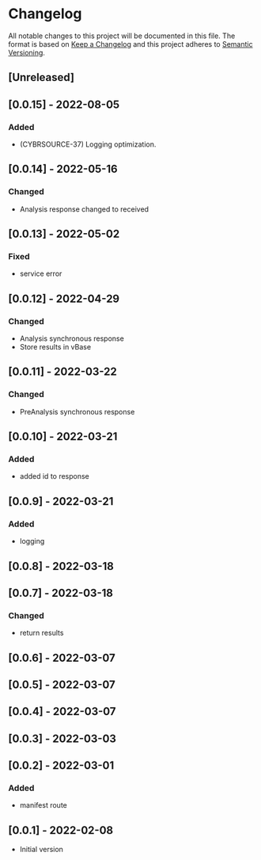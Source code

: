 # Changelog

All notable changes to this project will be documented in this file.
The format is based on [Keep a Changelog](http://keepachangelog.com/en/1.0.0/)
and this project adheres to [Semantic Versioning](http://semver.org/spec/v2.0.0.html).

## [Unreleased]

## [0.0.15] - 2022-08-05

### Added

- (CYBRSOURCE-37) Logging optimization.

## [0.0.14] - 2022-05-16

### Changed

- Analysis response changed to received

## [0.0.13] - 2022-05-02

### Fixed

- service error

## [0.0.12] - 2022-04-29

### Changed

- Analysis synchronous response
- Store results in vBase

## [0.0.11] - 2022-03-22

### Changed

- PreAnalysis synchronous response

## [0.0.10] - 2022-03-21

### Added

- added id to response

## [0.0.9] - 2022-03-21
### Added

- logging

## [0.0.8] - 2022-03-18

## [0.0.7] - 2022-03-18

### Changed

- return results

## [0.0.6] - 2022-03-07

## [0.0.5] - 2022-03-07

## [0.0.4] - 2022-03-07

## [0.0.3] - 2022-03-03

## [0.0.2] - 2022-03-01

### Added

- manifest route

## [0.0.1] - 2022-02-08

- Initial version
